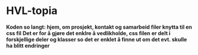 # HVL-topia
**Koden so langt: hjem, om prosjekt, kontakt og samarbeid filer knytta til en css fil**
**Det er for å gjøre det enklre å vedlikholde, css filen er delt i forskjellige deler og klasser so det er enklet å finne ut om det evt. skulle ha blitt endringer**


